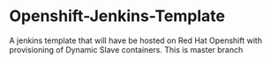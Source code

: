 # Openshift-Jenkins-Template
A jenkins template that will have be hosted on Red Hat Openshift with provisioning of Dynamic Slave containers.
This is master branch